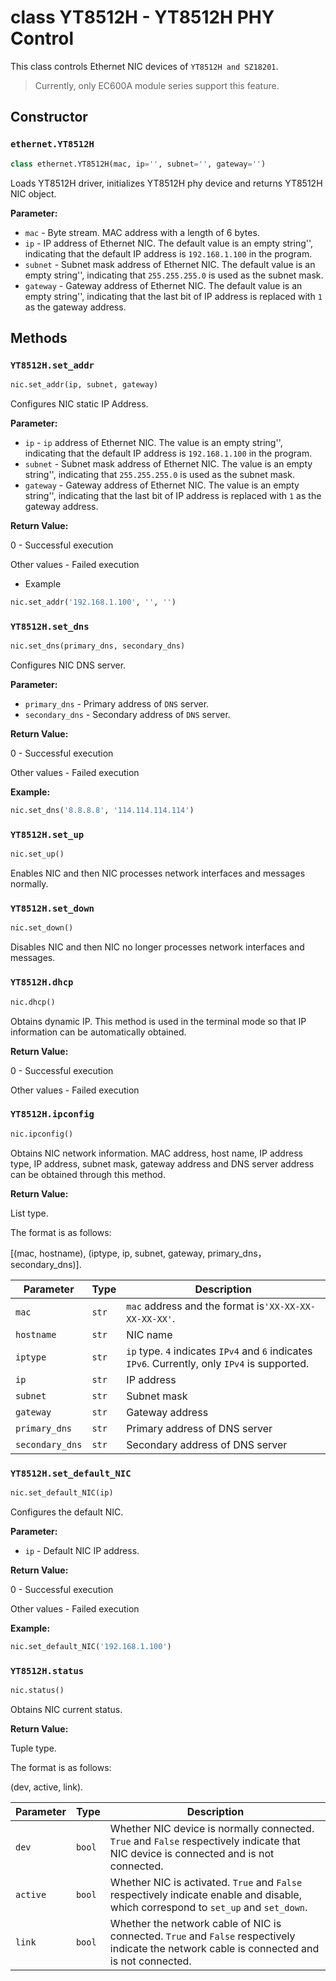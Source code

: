 # class YT8512H - YT8512H PHY Control

This class controls Ethernet NIC devices of `YT8512H and SZ18201`.

> Currently, only EC600A module series support this feature.

## Constructor

### `ethernet.YT8512H`

```python
class ethernet.YT8512H(mac, ip='', subnet='', gateway='')
```

Loads YT8512H driver, initializes YT8512H phy device and returns YT8512H NIC object.   

**Parameter:**

- `mac` - Byte stream. MAC address with a length of 6 bytes.
- `ip` - IP address of Ethernet NIC. The default value is an empty string'', indicating that the default IP address is `192.168.1.100` in the program. 
- `subnet` - Subnet mask address of Ethernet NIC. The default value is an empty string'', indicating that `255.255.255.0` is used as the subnet mask.
- `gateway` - Gateway address of Ethernet NIC. The default value is an empty string'', indicating that the last bit of IP address is replaced with `1` as the gateway address.

## Methods 

### `YT8512H.set_addr`
```python
nic.set_addr(ip, subnet, gateway)
```

Configures NIC static IP Address.

**Parameter:**

- `ip` - `ip` address of Ethernet NIC. The value is an empty string'', indicating that the default IP address is `192.168.1.100` in the program. 
- `subnet` - Subnet mask address of Ethernet NIC. The value is an empty string'', indicating that `255.255.255.0` is used as the subnet mask.
- `gateway` - Gateway address of Ethernet NIC. The value is an empty string'', indicating that the last bit of IP address is replaced with `1` as the gateway address.

**Return Value:**   

0 - Successful execution

Other values - Failed execution

* Example

```python
nic.set_addr('192.168.1.100', '', '')
```

### `YT8512H.set_dns`

```python
nic.set_dns(primary_dns, secondary_dns)
```

Configures NIC DNS server.

**Parameter:**

- `primary_dns` - Primary address of `DNS` server.
- `secondary_dns` - Secondary address of `DNS` server.

**Return Value:**   

0 - Successful execution

Other values - Failed execution

**Example:** 

```python
nic.set_dns('8.8.8.8', '114.114.114.114')
```

### `YT8512H.set_up`

```python
nic.set_up()
```

Enables NIC and then NIC processes network interfaces and messages normally.

### `YT8512H.set_down`

```python
nic.set_down()
```

Disables NIC and then NIC no longer processes network interfaces and messages.

### `YT8512H.dhcp`

```python
nic.dhcp()
```

Obtains dynamic IP. This method is used in the terminal mode so that IP information can be automatically obtained.

**Return Value:**   

0 - Successful execution

Other values - Failed execution

### `YT8512H.ipconfig`

```python
nic.ipconfig()
```

Obtains NIC network information. MAC address, host name, IP address type, IP address, subnet mask, gateway address and DNS server address can be obtained through this method.

**Return Value:**   

List type.

The format is as follows: 

[(mac, hostname), (iptype, ip, subnet, gateway, primary_dns，secondary_dns)]. 

| Parameter | Type | Description |
| ---- | ---- |---------- |
| `mac`    | `str` | `mac` address and the format is`'XX-XX-XX-XX-XX-XX'`. |
| `hostname`| `str` | NIC name |
| `iptype`  | `str` | `ip` type. `4` indicates `IPv4` and `6` indicates `IPv6`. Currently, only `IPv4` is supported. |
| `ip`     | `str` | IP address |
| `subnet` | `str` | Subnet mask |
| `gateway`| `str` | Gateway address |
| `primary_dns`| `str` | Primary address of DNS server |
| `secondary_dns`| `str` | Secondary address of DNS server |

### `YT8512H.set_default_NIC`

```python
nic.set_default_NIC(ip)
```

Configures the default NIC.

**Parameter:**

- `ip` - Default NIC IP address.

**Return Value:**   

0 - Successful execution

Other values - Failed execution

**Example:** 

```python
nic.set_default_NIC('192.168.1.100')
```

### `YT8512H.status`

```python
nic.status()
```

Obtains NIC current status.

**Return Value:**   

Tuple type.

The format is as follows: 

(dev, active, link).

| Parameter | Type | Description |
| ---- | ---- |---------- |
| `dev`   | `bool` | Whether NIC device is normally connected. `True` and `False` respectively indicate that NIC device is connected and is not connected. |
| `active`| `bool` | Whether NIC is activated. `True` and `False` respectively indicate enable and disable, which correspond to `set_up` and `set_down`. |
| `link`  | `bool` | Whether the network cable of NIC is connected. `True` and `False` respectively indicate the network cable is connected and is not connected. |
